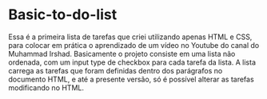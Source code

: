 # Basic-to-do-list
Essa é a primeira lista de tarefas que criei utilizando apenas HTML e CSS, para colocar em prática o aprendizado de um vídeo no Youtube do canal do Muhammad Irshad.
Basicamente o projeto consiste em uma lista não ordenada, com um input type de checkbox para cada tarefa da lista.
A lista carrega as tarefas que foram definidas dentro dos parágrafos no documento HTML, e até a presente versão, só é possível alterar as tarefas modificando no HTML.
